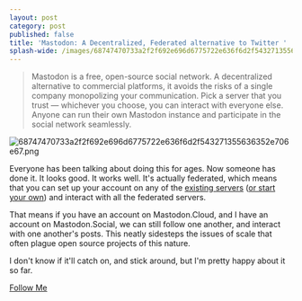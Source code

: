 ```yaml
---
layout: post
category: post
published: false
title: 'Mastodon: A Decentralized, Federated alternative to Twitter '
splash-wide: /images/68747470733a2f2f692e696d6775722e636f6d2f543271355636352e706e67.png
---
```

>Mastodon is a free, open-source social network. A decentralized alternative to commercial platforms, it avoids the risks of a single company monopolizing your communication. Pick a server that you trust — whichever you choose, you can interact with everyone else. Anyone can run their own Mastodon instance and participate in the social network seamlessly.

![68747470733a2f2f692e696d6775722e636f6d2f543271355636352e706e67.png]({{site.baseurl}}/images/68747470733a2f2f692e696d6775722e636f6d2f543271355636352e706e67.png)


Everyone has been talking about doing this for ages. Now someone has done it. It looks good. It works well. It's actually federated, which means that you can set up your account on any of the [existing servers](https://github.com/tootsuite/mastodon/blob/master/docs/Using-Mastodon/List-of-Mastodon-instances.md) ([or start your own](https://github.com/tootsuite/mastodon)) and interact with all the federated servers. 

That means if you have an account on Mastodon.Cloud, and I have an account on Mastodon.Social, we can still follow one another, and interact with one another's posts. This neatly sidesteps the issues of scale that often plague open source projects of this nature. 

I don't know if it'll catch on, and stick around, but I'm pretty happy about it so far. 

[Follow Me](https://mastodon.social/@ajroach42)